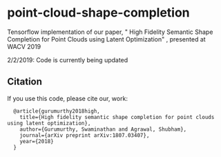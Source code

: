 # point-cloud-shape-completion
Tensorflow implementation of our paper, " High Fidelity Semantic Shape Completion for Point Clouds using Latent Optimization" , presented at WACV 2019

2/2/2019: Code is currently being updated




## Citation
If you use this code, please cite our, work:
```
  @article{gurumurthy2018high,
    title={High fidelity semantic shape completion for point clouds using latent optimization},
    author={Gurumurthy, Swaminathan and Agrawal, Shubham},
    journal={arXiv preprint arXiv:1807.03407},
    year={2018}
  }
```
